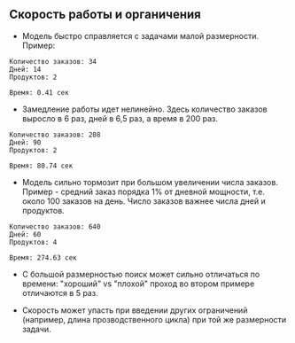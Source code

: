 Скорость работы и органичения
-----------------------------

- Модель быстро справляется с задачами малой размерности. Пример:

```
Количество заказов: 34
Дней: 14
Продуктов: 2

Время: 0.41 сек
```

- Замедление работы идет нелинейно. Здесь количество заказов выросло в 6 раз,
  дней в 6,5 раз, а время в 200 раз.

```
Количество заказов: 208
Дней: 90
Продуктов: 2

Время: 80.74 сек
```

- Модель сильно тормозит при большом увеличении числа заказов. Пример - средний заказ порядка 1% от дневной мощности, т.е. около 100 заказов на день. Число заказов важнее числа дней и продуктов.

```
Количество заказов: 640
Дней: 60
Продуктов: 4

Время: 274.63 сек
```

- С большой размерностью поиск может сильно отличаться по времени: "хороший" vs "плохой" проход во втором примере отличаются в 5 раз.


- Скорость может упасть при введении других ограничений (например, длина прозводственного цикла) при той же размерности задачи.
